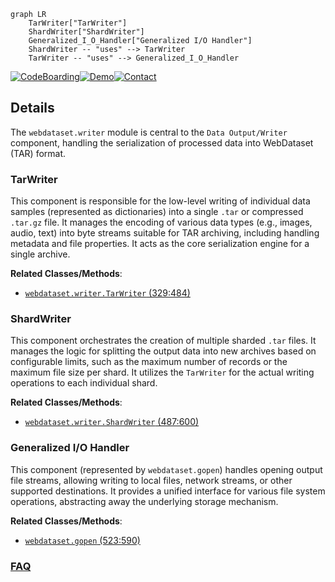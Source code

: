```mermaid
graph LR
    TarWriter["TarWriter"]
    ShardWriter["ShardWriter"]
    Generalized_I_O_Handler["Generalized I/O Handler"]
    ShardWriter -- "uses" --> TarWriter
    TarWriter -- "uses" --> Generalized_I_O_Handler
```

[![CodeBoarding](https://img.shields.io/badge/Generated%20by-CodeBoarding-9cf?style=flat-square)](https://github.com/CodeBoarding/CodeBoarding)[![Demo](https://img.shields.io/badge/Try%20our-Demo-blue?style=flat-square)](https://www.codeboarding.org/demo)[![Contact](https://img.shields.io/badge/Contact%20us%20-%20contact@codeboarding.org-lightgrey?style=flat-square)](mailto:contact@codeboarding.org)

## Details

The `webdataset.writer` module is central to the `Data Output/Writer` component, handling the serialization of processed data into WebDataset (TAR) format.

### TarWriter
This component is responsible for the low-level writing of individual data samples (represented as dictionaries) into a single `.tar` or compressed `.tar.gz` file. It manages the encoding of various data types (e.g., images, audio, text) into byte streams suitable for TAR archiving, including handling metadata and file properties. It acts as the core serialization engine for a single archive.


**Related Classes/Methods**:

- <a href="https://github.com/webdataset/webdataset/blob/main/src/webdataset/writer.py#L329-L484" target="_blank" rel="noopener noreferrer">`webdataset.writer.TarWriter` (329:484)</a>


### ShardWriter
This component orchestrates the creation of multiple sharded `.tar` files. It manages the logic for splitting the output data into new archives based on configurable limits, such as the maximum number of records or the maximum file size per shard. It utilizes the `TarWriter` for the actual writing operations to each individual shard.


**Related Classes/Methods**:

- <a href="https://github.com/webdataset/webdataset/blob/main/src/webdataset/writer.py#L487-L600" target="_blank" rel="noopener noreferrer">`webdataset.writer.ShardWriter` (487:600)</a>


### Generalized I/O Handler
This component (represented by `webdataset.gopen`) handles opening output file streams, allowing writing to local files, network streams, or other supported destinations. It provides a unified interface for various file system operations, abstracting away the underlying storage mechanism.


**Related Classes/Methods**:

- <a href="https://github.com/webdataset/webdataset/blob/main/src/webdataset/gopen.py#L523-L590" target="_blank" rel="noopener noreferrer">`webdataset.gopen` (523:590)</a>




### [FAQ](https://github.com/CodeBoarding/GeneratedOnBoardings/tree/main?tab=readme-ov-file#faq)